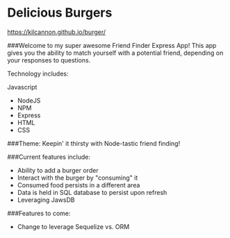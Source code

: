 # Delicious Burgers

https://kilcannon.github.io/burger/

###Welcome to my super awesome Friend Finder Express App!
This app gives you the ability to match yourself with a potential friend, depending on your responses to questions.

Technology includes:

Javascript
+ NodeJS
+ NPM
+ Express
+ HTML
+ CSS

###Theme: Keepin' it thirsty with Node-tastic friend finding!

###Current features include:
+ Ability to add a burger order
+ Interact with the burger by "consuming" it
+ Consumed food persists in a different area
+ Data is held in SQL database to persist upon refresh
+ Leveraging JawsDB

###Features to come:
+ Change to leverage Sequelize vs. ORM